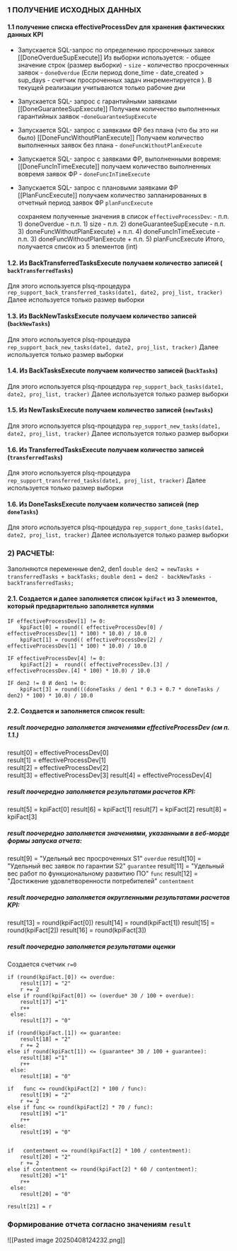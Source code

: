 ### 1 ПОЛУЧЕНИЕ ИСХОДНЫХ ДАННЫХ
#### 1.1 получение списка effectiveProcessDev для хранения фактических данных KPI

- Запускается SQL-запрос по определению просроченных заявок
	[[DoneOverdueSupExecute]]
	Из выборки используется:
		- общее значение строк (размер выборки)  -  `size`
		- количество просроченных  заявок - `doneOverdue` (Если период done_time - date_created > sup_days - счетчик просроченных задач инкрементируется ). В текущей реализации учитываются только рабочие дни  

- Запускается SQL- запрос с гарантийными заявками
	[[DoneGuaranteeSupExecute]]
     Получаем количество выполненных гарантийных заявок -`doneGuaranteeSupExecute`

-  Запускается SQL- запрос с заявками ФР без плана (что бы это ни было)
	 [[DoneFuncWithoutPlanExecute]]
     Получаем количество выполненных заявок без плана - `doneFuncWithoutPlanExecute`

-  Запускается SQL- запрос с заявками ФР, выполненными вовремя:
	[[DoneFuncInTimeExecute]]
	 получаем количество выполненных вовремя заявок ФР - `doneFuncInTimeExecute`

-  Запускается SQL- запрос с  плановыми заявками ФР
	 [[PlanFuncExecute]]
	 получаем количество запланированных в отчетный период заявок ФР `planFuncExecute`


	 сохраняем полученные значения в список `effectiveProcessDev`:
			- п.п. 1) doneOverdue
			- п.п. 1) size
			- п.п. 2) doneGuaranteeSupExecute
			- п.п. 3) doneFuncWithoutPlanExecute) + п.п. 4) doneFuncInTimeExecute
			- п.п. 3) doneFuncWithoutPlanExecute + п.п. 5) planFuncExecute
	Итого, получается список из 5 элементов (int)
			
	
#### 1.2. Из BackTransferredTasksExecute  получаем количество записей ( `backTransferredTasks`)
Для этого используется plsq-процедура `rep_support_back_transferred_tasks(date1, date2, proj_list, tracker)` 
Далее используется только размер выборки
		
#### 1.3. Из BackNewTasksExecute получаем количество записей (`backNewTasks`)
Для этого используется plsq-процедура `rep_support_back_new_tasks(date1, date2, proj_list, tracker)`
Далее используется только размер выборки
		
#### 1.4.  Из BackTasksExecute получаем количество записей (`backTasks`)
Для этого используется plsq-процедура `rep_support_back_tasks(date1, date2, proj_list, tracker)`
Далее используется только размер выборки
		
#### 1.5. Из NewTasksExecute получаем количество записей (`newTasks`)
Для этого используется plsq-процедура `rep_support_new_tasks(date1, date2, proj_list, tracker)`
Далее используется только размер выборки
		
#### 1.6. Из TransferredTasksExecute получаем количество записей (`transferredTasks`)
Для этого используется plsq-процедура `rep_support_transferred_tasks(date1, proj_list, tracker)`
Далее используется только размер выборки
		
#### 1.6. Из DoneTasksExecute получаем количество записей (пер `doneTasks`)
Для этого используется plsq-процедура `rep_support_done_tasks(date1, date2, proj_list, tracker)`
Далее используется только размер выборки
		
		
### 2) РАСЧЕТЫ:
Заполняются переменные den2, den1
	`double den2 = newTasks + transferredTasks + backTasks;`
	`double den1 = den2 - backNewTasks - backTransferredTasks;`
	
#### 2.1. Создается и далее заполняется список `kpiFact` из 3 элементов, который предварительно заполняется нулями

```
IF effectiveProcessDev[1] != 0:
	kpiFact[0] = round(( effectiveProcessDev[0] / effectiveProcessDev[1] * 100) * 10.0) / 10.0
	kpiFact[1] = round(( effectiveProcessDev[2] / effectiveProcessDev[1] * 100) * 10.0) / 10.0

IF effectiveProcessDev[4] != 0:
	kpiFact[2] =  round(( effectiveProcessDev.[3] / effectiveProcessDev.[4] * 100) * 10.0) / 10.0
			
IF den2 != 0 И den1 != 0:
	kpiFact[3] = round(((doneTasks / den1 * 0.3 + 0.7 * doneTasks / den2) * 100) * 10.0) / 10.0
```	

#### 2.2. Создается и заполняется список result:
##### result поочередно заполняется значениями effectiveProcessDev \(см п. 1.1.\)
result[0] = effectiveProcessDev[0]   
result[1] = effectiveProcessDev[1]  
result[2] = effectiveProcessDev[2]   
result[3] = effectiveProcessDev[3]
result[4] = effectiveProcessDev[4]

##### result поочередно заполняется результатами расчетов KPI:
result[5] = kpiFact[0]
result[6] = kpiFact[1]
result[7] = kpiFact[2]
result[8] = kpiFact[3]

##### result поочередно заполняется значениями, указанными в веб-морде формы запуска отчета:
result[9] = "Удельный вес просроченных S1" `overdue`
result[10] = "Удельный вес заявок по гарантии S2"  `guarantee`
result[11] = "Удельный вес работ по функциональному развитию ПО" `func`
result[12] = "Достижение удовлетворенности потребителей"  `contentment`

##### result поочередно заполняется округленными результатами расчетов KPI:
result[13] = round(kpiFact[0])
result[14] = round(kpiFact[1])
result[15] = round(kpiFact[2])
result[16] = round(kpiFact[3])

##### result поочередно заполняется результатами оценки
Создается счетчик `r=0`

```
if (round(kpiFact.[0]) <= overdue:
	result[17] = "2"
    r += 2
else if round(kpiFact[0]) <= (overdue* 30 / 100 + overdue):
    result[17] ="1"
    r++
 else:
    result[17] = "0"

if (round(kpiFact.[1]) <= guarantee:
	result[18] = "2"
    r += 2
else if round(kpiFact[1]) <= (guarantee* 30 / 100 + guarantee):
    result[18] ="1"
    r++
 else:
    result[18] = "0"

if   func <= round(kpiFact[2] * 100 / func):
	result[19] = "2"
    r += 2
else if func <= round(kpiFact[2] * 70 / func):
    result[19] ="1"
    r++
 else:
    result[19] = "0"


if   contentment <= round(kpiFact[2] * 100 / contentment):
	result[20] = "2"
    r += 2
else if contentment <= round(kpiFact[2] * 60 / contentment):
    result[20] ="1"
    r++
 else:
    result[20] = "0"

result[21] = r

```

### Формирование отчета согласно значениям `result`
![[Pasted image 20250408124232.png]]